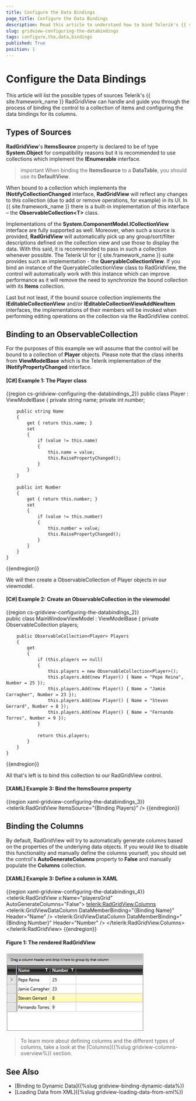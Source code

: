 ```yaml
---
title: Configure the Data Bindings
page_title: Configure the Data Bindings
description: Read this article to understand how to bind Telerik's {{ site.framework_name }} DataGrid to a collection of items and configure the data bindings for its columns.
slug: gridview-configuring-the-databindings
tags: configure,the,data,bindings
published: True
position: 1
---
```


# Configure the Data Bindings

This article will list the possible types of sources Telerik's {{ site.framework_name }} RadGridView can handle and guide you through the process of binding the control to a collection of items and configuring the data bindings for its columns.

## Types of Sources

__RadGridView__'s __ItemsSource__ property is declared to be of type __System.Object__ for compatibility reasons but it is recommended to use collections which implement the __IEnumerable__ interface.

>important When binding the **ItemsSource** to a **DataTable**, you should use its **DefaultView**.

When bound to a collection which implements the **INotifyCollectionChanged** interface, __RadGridView__ will reflect any changes to this collection (due to add or remove operations, for example) in its UI. In {{ site.framework_name }} there is a built-in implementation of this interface – the __ObservableCollection&lt;T&gt;__ class.

Implementations of the __System.ComponentModel.ICollectionView__ interface are fully supported as well. Moreover, when such a source is provided, __RadGridView__ will automatically pick up any group/sort/filter descriptions defined on the collection view and use those to display the data. With this said, it is recommended to pass in such a collection whenever possible. The Telerik UI for {{ site.framework_name }} suite provides such an implementation - the **QueryableCollectionView**. If you bind an instance of the QueryableCollectionView class to RadGridView, the control will automatically work with this instance which can improve performance as it will remove the need to synchronize the bound collection with its **Items** collection.

Last but not least, if the bound source collection implements the **IEditableCollectionView** and/or **IEditableCollectionViewAddNewItem** interfaces, the implementations of their members will be invoked when performing editing operations on the collection via the RadGridView control.

## Binding to an ObservableCollection

For the purposes of this example we will assume that the control will be bound to a collection of **Player** objects. Please note that the class inherits from **ViewModelBase** which is the Telerik implementation of the **INotifyPropertyChanged** interface.

#### __[C#] Example 1: The Player class__

{{region cs-gridview-configuring-the-databindings_2}}
    public class Player : ViewModelBase
    {
        private string name;
        private int number;

        public string Name
        {
            get { return this.name; }
            set
            {
                if (value != this.name)
                {
                    this.name = value;
                    this.RaisePropertyChanged();
                }
            }
        }

        public int Number
        {
            get { return this.number; }
            set
            {
                if (value != this.number)
                {
                    this.number = value;
                    this.RaisePropertyChanged();
                }
            }
        }
    }
{{endregion}}

We will then create a ObservableCollection of Player objects in our viewmodel.

#### __[C#] Example 2: Create an ObservableCollection in the viewmodel__

{{region cs-gridview-configuring-the-databindings_2}}    
	public class MainWindowViewModel : ViewModelBase
    {
        private ObservableCollection<Player> players;

        public ObservableCollection<Player> Players
        {
            get
            {
                if (this.players == null)
                {
                    this.players = new ObservableCollection<Player>();
                    this.players.Add(new Player() { Name = "Pepe Reina", Number = 25 });
                    this.players.Add(new Player() { Name = "Jamie Carragher", Number = 23 });
                    this.players.Add(new Player() { Name = "Steven Gerrard", Number = 8 });
                    this.players.Add(new Player() { Name = "Fernando Torres", Number = 9 });
                }

                return this.players;
            }
        }
    }
{{endregion}}

All that's left is to bind this collection to our RadGridView control.

#### __[XAML] Example 3: Bind the ItemsSource property__

{{region xaml-gridview-configuring-the-databindings_3}}
	<telerik:RadGridView ItemsSource="{Binding Players}" />
{{endregion}}

## Binding the Columns

By default, RadGridView will try to automatically generate columns based on the properties of the underlying data objects. If you would like to disable this functionality and manually define the columns yourself, you should set the control's **AutoGenerateColumns** property to **False** and manually populate the **Columns** collection.

#### __[XAML] Example 3: Define a column in XAML__

{{region xaml-gridview-configuring-the-databindings_4}}
	<telerik:RadGridView x:Name="playersGrid" AutoGenerateColumns="False">
	    <telerik:RadGridView.Columns>
	        <telerik:GridViewDataColumn DataMemberBinding="{Binding Name}" Header="Name" />
	        <telerik:GridViewDataColumn DataMemberBinding="{Binding Number}" Header="Number" />
	    </telerik:RadGridView.Columns>
	</telerik:RadGridView>
{{endregion}}

#### Figure 1: The rendered RadGridView

![Telerik {{ site.framework_name }} DataGrid ObservableCollection ItemsSource](images/RadGridView_ObservableCollection_ItemsSource.png)

> To learn more about defining columns and the different types of columns, take a look at the [Columns]({%slug gridview-columns-overview%}) section.

## See Also

 * [Binding to Dynamic Data]({%slug gridview-binding-dynamic-data%})
 * [Loading Data from XML]({%slug gridview-loading-data-from-xml%})